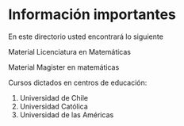 # Información importantes

En este directorio usted encontrará lo siguiente

Material Licenciatura en Matemáticas

Material Magister en matemáticas

Cursos dictados en centros de educación:

1. Universidad de Chile
2. Universidad Católica
3. Universidad de las Américas
